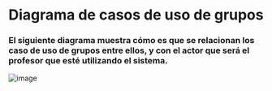 <!--@startuml

left to right direction
actor "Profesor" as fc

rectangle SATMI{

    usecase "UC-001: Registrar Grupo" as  UC1
    usecase "UC-004: Baja Grupo" as UC4
    usecase "UC-005: Borrar Alumno" as UC5 
    usecase "UC-009: Modificar Grupo" as UC9
    usecase "UC-006: Eliminar Tarjeta" as UC6

    UC4.>UC5: <<Include>>
    UC5.>UC6: <<Include>>


}
fc .-> UC1 
fc .-> UC4
fc .-> UC9 
@enduml 
-->
# Diagrama de casos de uso de grupos
### El siguiente diagrama muestra cómo es que se relacionan los caso de uso de grupos entre ellos, y con el actor que será el profesor que esté utilizando el sistema.
![image](https://github.com/amezcua04s/FCA-Proyecto-OO-01/assets/147119596/849a7b17-a54c-4a5d-a305-0673a4bce57c)






